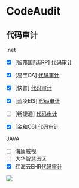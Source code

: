 # CodeAudit

## 代码审计

.net

- [x] [智邦国际ERP] [代码审计](Code_Audit/zhibangguoji.md)

- [x] [易宝OA] [代码审计](Code_Audit/yibao.md)

- [x] [快普] [代码审计](Code_Audit/kuaipu.md)

- [x] [蓝凌EIS] [代码审计](Code_Audit/lanling.md)

- [ ] [畅捷通] [代码审计](Code_Audit)

- [x] [金和C6] [代码审计](Code_Audit/c6.md)

JAVA

- [ ] 海康威视
- [ ] 大华智慧园区
- [x] 红海云EHR[代码审计](Code_Audit/honghaiyun.md)

![](https://img.xwyue.com/i/2024/03/29/660619bd229f5.png)

